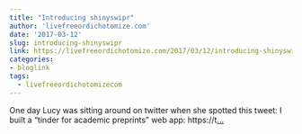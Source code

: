 ```yaml
---
title: "Introducing shinyswipr"
author: 'livefreeordichotomize.com'
date: '2017-03-12'
slug: introducing-shinyswipr
link: https://livefreeordichotomize.com/2017/03/12/introducing-shinyswipr-swipe-your-way-to-a-great-shiny-ui/
categories:
- bloglink
tags:
  - livefreeordichotomizecom
---
```


One day Lucy was sitting around on twitter when she spotted this tweet: I built a “tinder for academic preprints” web app: https://t[... <i class="fas fa-external-link-alt"></i>](https://livefreeordichotomize.com/2017/03/12/introducing-shinyswipr-swipe-your-way-to-a-great-shiny-ui/)

